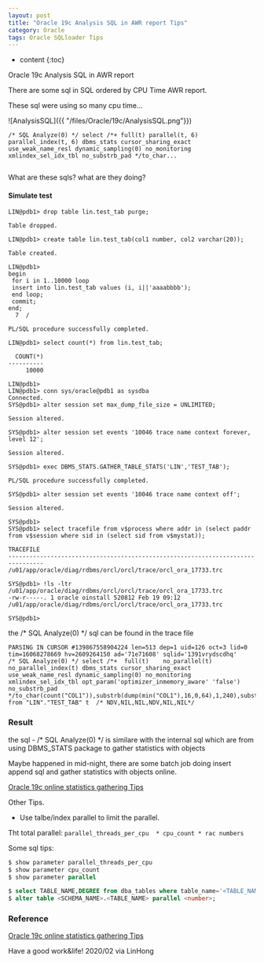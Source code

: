 ```yaml
---
layout: post
title: "Oracle 19c Analysis SQL in AWR report Tips"
category: Oracle
tags: Oracle SQLloader Tips 
---
```


* content
{:toc}

Oracle 19c Analysis SQL in AWR report


There are some sql in SQL ordered by CPU Time AWR report. 

These sql were using so many cpu time...

![AnalysisSQL]({{ "/files/Oracle/19c/AnalysisSQL.png"}})

```
/* SQL Analyze(0) */ select /*+ full(t) parallel(t, 6) parallel_index(t, 6) dbms_stats cursor_sharing_exact use_weak_name_resl dynamic_sampling(0) no_monitoring xmlindex_sel_idx_tbl no_substrb_pad */to_char...
 
```

What are these sqls? what are they doing? 










#### Simulate test



```shell
LIN@pdb1> drop table lin.test_tab purge;

Table dropped.

LIN@pdb1> create table lin.test_tab(col1 number, col2 varchar(20));

Table created.

LIN@pdb1>
begin
 for i in 1..10000 loop
 insert into lin.test_tab values (i, i||'aaaabbbb');
 end loop;
 commit;
end;
  7  /

PL/SQL procedure successfully completed.

LIN@pdb1> select count(*) from lin.test_tab;

  COUNT(*)
----------
     10000

LIN@pdb1>
LIN@pdb1> conn sys/oracle@pdb1 as sysdba
Connected.
SYS@pdb1> alter session set max_dump_file_size = UNLIMITED;

Session altered.

SYS@pdb1> alter session set events '10046 trace name context forever, level 12';

Session altered.

SYS@pdb1> exec DBMS_STATS.GATHER_TABLE_STATS('LIN','TEST_TAB');

PL/SQL procedure successfully completed.

SYS@pdb1> alter session set events '10046 trace name context off';

Session altered.

SYS@pdb1>
SYS@pdb1> select tracefile from v$process where addr in (select paddr from v$session where sid in (select sid from v$mystat));

TRACEFILE
--------------------------------------------------------------------------------
/u01/app/oracle/diag/rdbms/orcl/orcl/trace/orcl_ora_17733.trc

SYS@pdb1> !ls -ltr /u01/app/oracle/diag/rdbms/orcl/orcl/trace/orcl_ora_17733.trc
-rw-r-----. 1 oracle oinstall 520812 Feb 19 09:12 /u01/app/oracle/diag/rdbms/orcl/orcl/trace/orcl_ora_17733.trc

SYS@pdb1> 

```

the /* SQL Analyze(0) */ sql can be found in the trace file 

```
PARSING IN CURSOR #139867558904224 len=513 dep=1 uid=126 oct=3 lid=0 tim=16068278669 hv=2609264150 ad='71e71608' sqlid='1391vrydscdhq'
/* SQL Analyze(0) */ select /*+  full(t)    no_parallel(t) no_parallel_index(t) dbms_stats cursor_sharing_exact use_weak_name_resl dynamic_sampling(0) no_monitoring xmlindex_sel_idx_tbl opt_param('optimizer_inmemory_aware' 'false') no_substrb_pad  */to_char(count("COL1")),substrb(dump(min("COL1"),16,0,64),1,240),substrb(dump(max("COL1"),16,0,64),1,240),to_char(count("COL2")),substrb(dump(min("COL2"),16,0,64),1,240),substrb(dump(max("COL2"),16,0,64),1,240) from "LIN"."TEST_TAB" t  /* NDV,NIL,NIL,NDV,NIL,NIL*/
```


### Result

the sql - /* SQL Analyze(0) */ is similare with the internal sql which are from using DBMS_STATS package to gather statistics with objects

Maybe happened in mid-night, there are some batch job doing insert append sql and gather statistics with objects online.

[Oracle 19c online statistics gathering Tips](http://www.bigdatalyn.com/2020/02/11/Oracle_Online_statistics_gathering/)


Other Tips.

- Use talbe/index parallel to limit the parallel.

Tht total parallel: `parallel_threads_per_cpu  * cpu_count * rac numbers`

Some sql tips:

```sql
$ show parameter parallel_threads_per_cpu
$ show parameter cpu_count
$ show parameter parallel

$ select TABLE_NAME,DEGREE from dba_tables where table_name='<TABLE_NAME>';
$ alter table <SCHEMA_NAME>.<TABLE_NAME> parallel <number>;

```
### Reference

[Oracle 19c online statistics gathering Tips](http://www.bigdatalyn.com/2020/02/11/Oracle_Online_statistics_gathering/)



Have a good work&life! 2020/02 via LinHong


